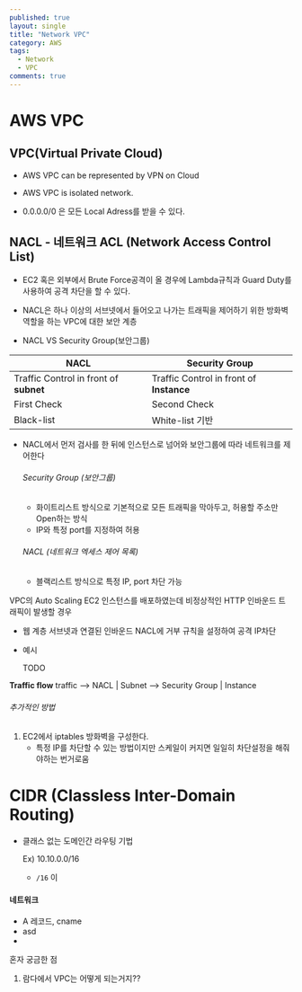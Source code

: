 ```yaml
---
published: true
layout: single
title: "Network VPC"
category: AWS
tags:
  - Network
  - VPC
comments: true
---
```


AWS VPC
=============

## VPC(Virtual Private Cloud)

- AWS VPC can be represented by VPN on Cloud

- AWS VPC is isolated network.

- 0.0.0.0/0  은 모든 Local Adress를 받을 수 있다.



NACL - 네트워크 ACL (Network Access Control List)
-------
- EC2 혹은 외부에서 Brute Force공격이 올 경우에 Lambda규칙과 Guard Duty를 사용하여 공격 차단을 할 수 있다.
- NACL은 하나 이상의 서브넷에서 들어오고 나가는 트래픽을 제어하기 위한 방화벽 역할을 하는 VPC에 대한 보안 계층

- NACL VS Security Group(보안그룹)


| NACL | Security Group |
| --- | --- |
|Traffic Control in front of **subnet** | Traffic Control in front of **Instance**|
|First Check | Second Check|
|Black-list | White-list 기반 |

- NACL에서 먼저 검사를 한 뒤에 인스턴스로 넘어와 보안그룹에 따라 네트워크를 제어한다

  

  

  

  ###### Security Group (보안그룹)

  - 화이트리스트 방식으로 기본적으로 모든 트래픽을 막아두고, 허용할 주소만 Open하는 방식
  - IP와 특정 port를 지정하여 허용

  ###### NACL (네트워크 엑세스 제어 목록)

  - 블랙리스트 방식으로 특정 IP, port 차단 가능

  

VPC의 Auto Scaling EC2 인스턴스를 배포하였는데 비정상적인 HTTP 인바운드 트래픽이 발생할 경우

- 웹 계층 서브넷과 연결된 인바운드 NACL에 거부 규칙을 설정하여 공격 IP차단

- 예시

  TODO

**Traffic flow**
traffic --> NACL | Subnet --> Security Group | Instance



###### 추가적인 방법

1. EC2에서 iptables 방화벽을 구성한다.
   - 특정 IP를 차단할 수 있는 방법이지만 스케일이 커지면 일일히 차단설정을 해줘야하는 번거로움



# CIDR (Classless Inter-Domain Routing)

- 클래스 없는 도메인간 라우팅 기법

  Ex) 10.10.0.0/16

  - `/16` 이 



#### 네트워크

- A 레코드, cname
- asd
- 








혼자 궁금한 점

1. 람다에서 VPC는 어떻게 되는거지??
